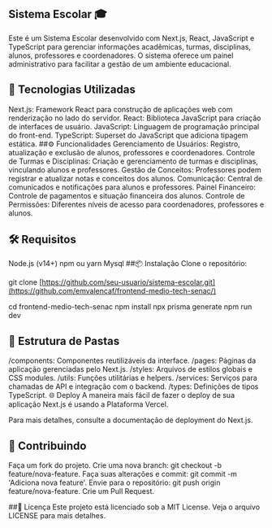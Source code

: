 ## Sistema Escolar 🎓
Este é um Sistema Escolar desenvolvido com Next.js, React, JavaScript e TypeScript para gerenciar informações acadêmicas, turmas, disciplinas, alunos, professores e coordenadores. O sistema oferece um painel administrativo para facilitar a gestão de um ambiente educacional.

## 🚀 Tecnologias Utilizadas
Next.js: Framework React para construção de aplicações web com renderização no lado do servidor.
React: Biblioteca JavaScript para criação de interfaces de usuário.
JavaScript: Linguagem de programação principal do front-end.
TypeScript: Superset do JavaScript que adiciona tipagem estática.
##⚙️ Funcionalidades
Gerenciamento de Usuários: Registro, atualização e exclusão de alunos, professores e coordenadores.
Controle de Turmas e Disciplinas: Criação e gerenciamento de turmas e disciplinas, vinculando alunos e professores.
Gestão de Conceitos: Professores podem registrar e atualizar notas e conceitos dos alunos.
Comunicação: Central de comunicados e notificações para alunos e professores.
Painel Financeiro: Controle de pagamentos e situação financeira dos alunos.
Controle de Permissões: Diferentes níveis de acesso para coordenadores, professores e alunos.
## 🛠️ Requisitos
Node.js (v14+)
npm ou yarn
Mysql
##📦 Instalação
Clone o repositório:

git clone [https://github.com/seu-usuario/sistema-escolar.git](https://github.com/emvalencaf/frontend-medio-tech-senac/)

cd frontend-medio-tech-senac
npm install
npx prisma generate
npm run dev

## 📁 Estrutura de Pastas
/components: Componentes reutilizáveis da interface.
/pages: Páginas da aplicação gerenciadas pelo Next.js.
/styles: Arquivos de estilos globais e CSS modules.
/utils: Funções utilitárias e helpers.
/services: Serviços para chamadas de API e integração com o backend.
/types: Definições de tipos TypeScript.
🌐 Deploy
A maneira mais fácil de fazer o deploy de sua aplicação Next.js é usando a Plataforma Vercel.

Para mais detalhes, consulte a documentação de deployment do Next.js.

## 🤝 Contribuindo
Faça um fork do projeto.
Crie uma nova branch: git checkout -b feature/nova-feature.
Faça suas alterações e commit: git commit -m 'Adiciona nova feature'.
Envie para o repositório: git push origin feature/nova-feature.
Crie um Pull Request.

##📄 Licença
Este projeto está licenciado sob a MIT License. Veja o arquivo LICENSE para mais detalhes.
